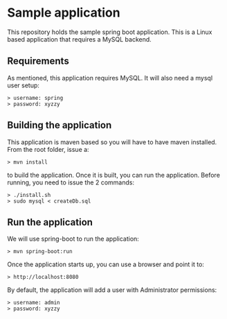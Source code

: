 # Sample application

This repository holds the sample spring boot application.  This is a Linux based application that requires a MySQL backend. 

## Requirements

As mentioned, this application requires MySQL.  It will also need a mysql user setup:

    > username: spring
    > password: xyzzy

## Building the application

This application is maven based so you will have to have maven installed.  From the root folder, issue a:

    > mvn install

to build the application.  Once it is built, you can run the application.  Before running, you need to issue the 2 commands:

    > ./install.sh
    > sudo mysql < createDb.sql

## Run the application

We will use spring-boot to run the application:

    > mvn spring-boot:run

Once the application starts up, you can use a browser and point it to:

    > http://localhost:8080

By default, the application will add a user with Administrator permissions:

    > username: admin
    > password: xyzzy


